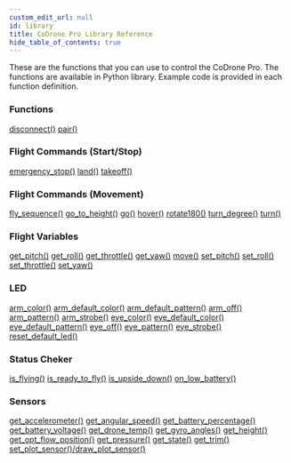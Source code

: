 ```yaml
---
custom_edit_url: null
id: library
title: CoDrone Pro Library Reference
hide_table_of_contents: true
---
```

These are the functions that you can use to control the CoDrone Pro. The functions are available in Python library. Example code is provided in each function definition.

<div class="boxLanding">
  <div class="parentContainer">
  <div class="box-reference-shadow">
  <h3>Functions</h3>
    <a href="/docs/codrone-pro/python/connection/disconnect">disconnect()</a>
    <a href="/docs/codrone-pro/python/connection/pair">pair()</a>
    <br />
   </div>
    <div class="box-reference-shadow margin-top-30"> 
        <h3>Flight Commands (Start/Stop)</h3>
            <a href="/docs/codrone-pro/python/flight-commands-start-stop/emergency-stop">emergency_stop()</a>
            <a href="/docs/codrone-pro/python/flight-commands-start-stop/land">land()</a>
            <a href="/docs/codrone-pro/python/flight-commands-start-stop/take-off">takeoff()</a>
    </div>
    <div class="box-reference-shadow margin-top-30"> 
        <h3>Flight Commands (Movement)</h3>
        <a href="/docs/codrone-pro/python/flight-commands-movement/fly-sequence">fly_sequence()</a>
        <a href="/docs/codrone-pro/python/flight-commands-movement/go-to-height">go_to_height()</a>
        <a href="/docs/codrone-pro/python/flight-commands-movement/go">go()</a>
        <a href="/docs/codrone-pro/python/flight-commands-movement/hover">hover()</a>
        <a href="/docs/codrone-pro/python/flight-commands-movement/rotate-180">rotate180()</a>
        <a href="/docs/codrone-pro/python/flight-commands-movement/turn-degree">turn_degree()</a>
        <a href="/docs/codrone-pro/python/flight-commands-movement/turn">turn()</a>
  </div>
  </div>
  <div  class="parentContainer">
    <div class="boxLanding">
       <div class="box-reference-shadow"> 
            <h3> Flight Variables</h3>
            <a href="/docs/codrone-pro/python/flight-variables/get-pitch">get_pitch()</a>
            <a href="/docs/codrone-pro/python/flight-variables/get-roll">get_roll()</a>
            <a href="/docs/codrone-pro/python/flight-variables/get-throttle">get_throttle()</a>
            <a href="/docs/codrone-pro/python/flight-variables/get-yaw">get_yaw()</a>
            <a href="/docs/codrone-pro/python/flight-variables/move">move()</a>
            <a href="/docs/codrone-pro/python/flight-variables/set-pitch">set_pitch()</a>
            <a href="/docs/codrone-pro/python/flight-variables/set-roll">set_roll()</a>
            <a href="/docs/codrone-pro/python/flight-variables/set-throttle">set_throttle()</a>
            <a href="/docs/codrone-pro/python/flight-variables/set-yaw">set_yaw()</a>      
        </div>
    </div>
     <div class="box-reference-shadow margin-top-30">       
          <h3> LED</h3>
          <a href="/docs/codrone-pro/python/led/arm-color">arm_color()</a>
          <a href="/docs/codrone-pro/python/led/arm-default-color">arm_default_color()</a>
          <a href="/docs/codrone-pro/python/led/arm-default-pattern">arm_default_pattern()</a>
          <a href="/docs/codrone-pro/python/led/arm-off">arm_off()</a>
          <a href="/docs/codrone-pro/python/led/arm-pattern">arm_pattern()</a>
          <a href="/docs/codrone-pro/python/led/arm-strobe">arm_strobe()</a>
          <a href="/docs/codrone-pro/python/led/eye-color">eye_color()</a>
          <a href="/docs/codrone-pro/python/led/eye-default-color">eye_default_color()</a>
          <a href="/docs/codrone-pro/python/led/eye-default-pattern">eye_default_pattern()</a>
          <a href="/docs/codrone-pro/python/led/eye-off">eye_off()</a>
          <a href="/docs/codrone-pro/python/led/eye-pattern">eye_pattern()</a>
          <a href="/docs/codrone-pro/python/led/eye-strobe">eye_strobe()</a>
          <a href="/docs/codrone-pro/python/led/reset-default-led">reset_default_led()</a> 
        </div>
  </div>
  <div  class="parentContainer">
    <div class="boxLanding">
       <div class="box-reference-shadow"> 
            <h3>Status Cheker</h3>
            <a href="/docs/codrone-pro/python/status-checkers/is-fliying">is_flying()</a>
            <a href="/docs/codrone-pro/python/status-checkers/is-ready-to-fly">is_ready_to_fly()</a>
            <a href="/docs/codrone-pro/python/status-checkers/is-upside-down">is_upside_down()</a>
            <a href="/docs/codrone-pro/python/status-checkers/on-low-battery">on_low_battery()</a>
        </div>
    </div>
     <div class="box-reference-shadow margin-top-30"> 
            <h3>Sensors</h3>
            <a href="/docs/codrone-pro/python/sensors/get-accelerometer">get_accelerometer()</a>
            <a href="/docs/codrone-pro/python/sensors/get-angular-speed">get_angular_speed()</a>
            <a href="/docs/codrone-pro/python/sensors/get-battery-percentage">get_battery_percentage()</a>
            <a href="/docs/codrone-pro/python/sensors/get-battery-voltage">get_battery_voltage()</a>
            <a href="/docs/codrone-pro/python/sensors/get-drone-temp">get_drone_temp()</a>
            <a href="/docs/codrone-pro/python/sensors/get-gyro-angles">get_gyro_angles()</a>
            <a href="/docs/codrone-pro/python/sensors/get-height">get_height()</a>
            <a href="/docs/codrone-pro/python/sensors/get-opt-flow-position">get_opt_flow_position()</a>
            <a href="/docs/codrone-pro/python/sensors/get-pressure">get_pressure()</a>
            <a href="/docs/codrone-pro/python/sensors/get-state">get_state()</a>
            <a href="/docs/codrone-pro/python/sensors/get-trim">get_trim()</a>
            <a href="/docs/codrone-pro/python/sensors/set-plot-sensor">set_plot_sensor()/draw_plot_sensor()</a>
        </div>
  </div>
</div>
<div class="boxLanding marginTop25">


</div>
